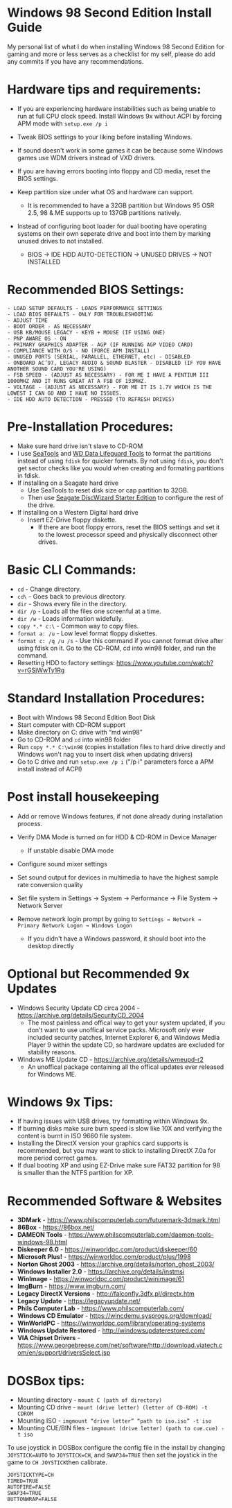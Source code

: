 # Windows 98 Second Edition Install Guide
My personal list of what I do when installing Windows 98 Second Edition for gaming and more or less serves as a checklist for my self, please do add any commits if you have any recommendations.

# Hardware tips and requirements:
- If you are experiencing hardware instabilities such as being unable to run at full CPU clock speed. Install Windows 9x without ACPI by forcing APM mode with ```setup.exe /p i```

- Tweak BIOS settings to your liking before installing Windows.

- If sound doesn't work in some games it can be because some Windows games use WDM drivers instead of VXD drivers.

- If you are having errors booting into floppy and CD media, reset the BIOS settings.

- Keep partition size under what OS and hardware can support.
  - It is recommended to have a 32GB partition but Windows 95 OSR 2.5, 98 & ME supports up to 137GB partitions natively.

- Instead of configuring boot loader for dual booting have operating systems on their own seperate drive and boot into them by marking unused drives to not installed.
  - BIOS → IDE HDD AUTO-DETECTION → UNUSED DRIVES → NOT INSTALLED

# Recommended BIOS Settings:
```
- LOAD SETUP DEFAULTS - LOADS PERFORMANCE SETTINGS
- LOAD BIOS DEFAULTS - ONLY FOR TROUBLESHOOTING
- ADJUST TIME
- BOOT ORDER - AS NECESSARY
- USB KB/MOUSE LEGACY - KEYB + MOUSE (IF USING ONE)
- PNP AWARE OS - ON
- PRIMARY GRAPHICS ADAPTER - AGP (IF RUNNING AGP VIDEO CARD)
- COMPLIANCE WITH O/S - NO (FORCE APM INSTALL)
- UNUSED PORTS (SERIAL, PARALLEL, ETHERNET, etc) - DISABLED
- ONBOARD AC’97, LEGACY AUDIO & SOUND BLASTER - DISABLED (IF YOU HAVE ANOTHER SOUND CARD YOU'RE USING)
- FSB SPEED - (ADJUST AS NECESSARY) - FOR ME I HAVE A PENTIUM III 1000MHZ AND IT RUNS GREAT AT A FSB OF 133MHZ.
- VOLTAGE - (ADJUST AS NECESSARY) - FOR ME IT IS 1.7V WHICH IS THE LOWEST I CAN GO AND I HAVE NO ISSUES.
- IDE HDD AUTO DETECTION - PRESSED (TO REFRESH DRIVES)
```

# Pre-Installation Procedures:
- Make sure hard drive isn't slave to CD-ROM
- I use [SeaTools](https://www.seagate.com/support/downloads/seatools/seatools-legacy-support/) and [WD Data Lifeguard Tools](https://www.philscomputerlab.com/western-digital.html) to format the partitions instead of using ```fdisk``` for quicker formats. By not using ```fdisk```, you don't get sector checks like you would when creating and formating partitions in fdisk.
- If installing on a Seagate hard drive
  - Use SeaTools to reset disk size or cap partition to 32GB.
  - Then use [Seagate DiscWizard Starter Edition](https://www.philscomputerlab.com/seagate.html) to configure the rest of the drive.
- If installing on a Western Digital hard drive
  - Insert EZ-Drive floppy diskette.
    - If there are boot floppy errors, reset the BIOS settings and set it to the lowest processor speed and physically disconnect other drives.

# Basic CLI Commands: 
- ```cd``` - Change directory.
- ```cd\``` - Goes back to previous directory.
- ```dir``` - Shows every file in the directory.
- ```dir /p``` - Loads all the files one screenful at a time.
- ```dir /w``` - Loads information widefully.
- ```copy *.* c:\``` - Common way to copy files. 
- ```format a: /u``` - Low level format floppy diskettes.
- ```format c: /q /u /s``` - Use this command if you cannot format drive after using fdisk on it. Go to the CD-ROM, cd into win98 folder, and run the command.
- Resetting HDD to factory settings: https://www.youtube.com/watch?v=rGSjWwTy1Rg

# Standard Installation Procedures:
- Boot with Windows 98 Second Edition Boot Disk
- Start computer with CD-ROM support
- Make directory on C: drive with “md win98”
- Go to CD-ROM and ```cd``` into win98 folder
- Run ```copy *.* C:\win98``` (copies installation files to hard drive directly and Windows won't nag you to insert disk when updating drivers)
- Go to C drive and run ```setup.exe /p i``` ("/p i" parameters force a APM install instead of ACPI)

# Post install housekeeping
- Add or remove Windows features, if not done already during installation process.

- Verify DMA Mode is turned on for HDD & CD-ROM in Device Manager
  - If unstable disable DMA mode  

- Configure sound mixer settings

- Set sound output for devices in multimedia to have the highest sample rate conversion quality

- Set file system in Settings → System → Performance → File System → Network Server 

- Remove network login prompt by going to ```Settings → Network → Primary Network Logon → Windows Logon```
  - If you didn't have a Windows password, it should boot into the desktop directly
  
# Optional but Recommended 9x Updates
- Windows Security Update CD circa 2004 - https://archive.org/details/SecurityCD_2004
  - The most painless and offical way to get your system updated, if you don't want to use unoffical service packs. Microsoft only ever included security patches, Internet Explorer 6, and Windows Media Player 9 within the update CD, so hardware updates are excluded for stability reasons.
- Windows ME Update CD - https://archive.org/details/wmeupd-r2
  - An unoffical package containing all the offical updates ever released for Windows ME. 

# Windows 9x Tips:
- If having issues with USB drives, try formatting within Windows 9x.
- If burning disks make sure burn speed is slow like 10X and verifying the content is burnt in ISO 9660 file system.
- Installing the DirectX version your graphics card supports is recommended, but you may want to stick to installing DirectX 7.0a for more period correct games.
- If dual booting XP and using EZ-Drive make sure FAT32 partition for 98 is smaller than the NTFS partition for XP.

# Recommended Software & Websites
- **3DMark** - https://www.philscomputerlab.com/futuremark-3dmark.html
- **86Box** - https://86box.net/
- **DAMEON Tools** - https://www.philscomputerlab.com/daemon-tools-windows-98.html
- **Diskeeper 6.0** - https://winworldpc.com/product/diskeeper/60
- **Microsoft Plus!** - https://winworldpc.com/product/plus/1998
- **Norton Ghost 2003** - https://archive.org/details/norton_ghost_2003/
- **Windows Installer 2.0** - https://archive.org/details/instmsi   
- **WinImage** - https://winworldpc.com/product/winimage/61
- **ImgBurn** - https://www.imgburn.com/
- **Legacy DirectX Versions** - http://falconfly.3dfx.pl/directx.htm
- **Legacy Update** - https://legacyupdate.net/
- **Phils Computer Lab** - https://www.philscomputerlab.com/
- **Windows CD Emulator** - https://wincdemu.sysprogs.org/download/
- **WinWorldPC** - https://winworldpc.com/library/operating-systems
- **Windows Update Restored** - http://windowsupdaterestored.com/
- **VIA Chipset Drivers** - https://www.georgebreese.com/net/software/http://download.viatech.com/en/support/driversSelect.jsp

# DOSBox tips: 
- Mounting directory - ```mount C (path of directory)```
- Mounting CD drive - ```mount (drive letter) (letter of CD-ROM) -t CDROM```
- Mounting ISO - ```imgmount “drive letter” “path to iso.iso” -t iso```
- Mounting CUE/BIN files - ```imgmount (drive letter) (path to cue.cue) -t iso```

To use joystick in DOSBox configure the config file in the install by changing ```JOYSTICK=AUTO``` to ```JOYSTICK=CH```, and ```SWAP34=TRUE``` then set the joystick in the game to ```CH JOYSTICK```then calibrate.
```
JOYSTICKTYPE=CH
TIMED=TRUE
AUTOFIRE=FALSE
SWAP34=TRUE
BUTTONWRAP=FALSE
```
